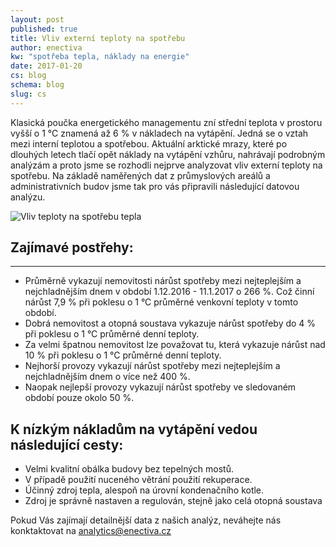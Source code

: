 ```yaml
---
layout: post
published: true
title: Vliv externí teploty na spotřebu
author: enectiva
kw: "spotřeba tepla, náklady na energie"
date: 2017-01-20
cs: blog
schema: blog
slug: cs
---
```


Klasická poučka energetického managementu zní střední teplota v prostoru vyšší o 1 °C znamená až 6 % v nákladech na vytápění. Jedná se o vztah mezi interní teplotou a spotřebou. Aktuální arktické mrazy, které po dlouhých letech tlačí opět náklady na vytápění vzhůru, nahrávají podrobným analýzám a proto jsme se rozhodli nejprve analyzovat vliv externí teploty na spotřebu. Na základě naměřených dat z průmyslových areálů a administrativních budov jsme tak pro vás připravili následující datovou analýzu.

<img src="/img/blog/zavislost spotreby na teplote.jpg" alt="Vliv teploty na spotřebu tepla" class="center">

## Zajímavé postřehy:
------------------------------------------------------------
- Průměrně vykazují nemovitosti nárůst spotřeby mezi nejteplejším a nejchladnějším dnem v období 1.12.2016 - 11.1.2017 o 266 %. Což činní  nárůst 7,9 % při poklesu o 1 °C průměrné venkovní teploty v tomto období.
- Dobrá nemovitost a otopná soustava vykazuje nárůst spotřeby do 4 % při poklesu o 1 °C průměrné denní teploty.
- Za velmi špatnou nemovitost lze považovat tu, která vykazuje nárůst nad 10 % při poklesu o 1 °C průměrné denní teploty.
- Nejhorší provozy vykazují nárůst spotřeby mezi nejteplejším a nejchladnějším dnem o více než 400 %.
- Naopak nejlepší provozy vykazují nárůst spotřeby ve sledovaném období pouze okolo 50 %.

## K nízkým nákladům na vytápění vedou následující cesty:

- Velmi kvalitní obálka budovy bez tepelných mostů.
- V případě použití nuceného větrání použití rekuperace.
- Účinný zdroj tepla, alespoň na úrovní kondenačního kotle. 
- Zdroj je správně nastaven a regulován, stejně jako celá otopná soustava

Pokud Vás zajímají detailnější data z našich analýz, neváhejte nás konktaktovat na analytics@enectiva.cz
